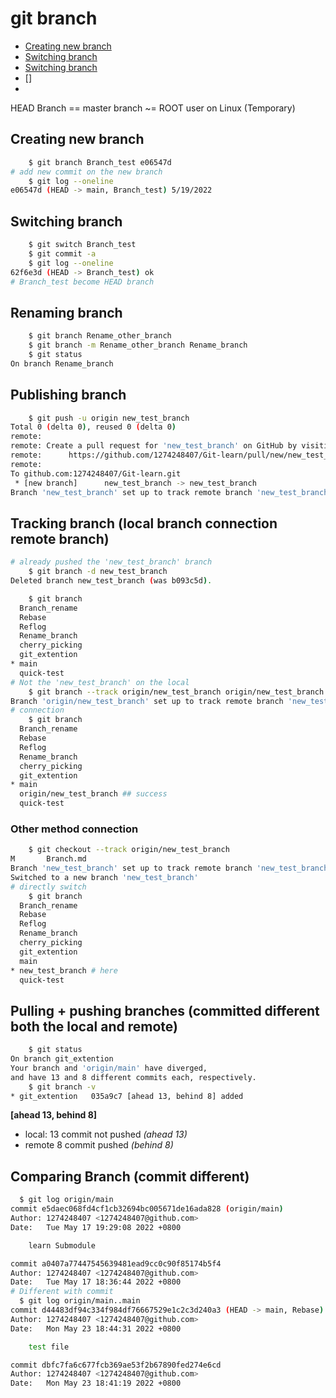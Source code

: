 # git branch

- [Creating new branch](#creating-new-branch)
- [Switching branch](#switching-branch)
- [Switching branch](#switching-branch)
- []
- 

HEAD Branch == master branch ~= ROOT user on Linux (Temporary)
## Creating new branch
```bash
    $ git branch Branch_test e06547d
# add new commit on the new branch
    $ git log --oneline 
e06547d (HEAD -> main, Branch_test) 5/19/2022
```
## Switching branch
```bash
    $ git switch Branch_test 
    $ git commit -a
    $ git log --oneline 
62f6e3d (HEAD -> Branch_test) ok
# Branch_test become HEAD branch
```
## Renaming branch
```bash
    $ git branch Rename_other_branch
    $ git branch -m Rename_other_branch Rename_branch
    $ git status 
On branch Rename_branch
```
## Publishing branch
```bash
    $ git push -u origin new_test_branch 
Total 0 (delta 0), reused 0 (delta 0)
remote: 
remote: Create a pull request for 'new_test_branch' on GitHub by visiting:
remote:      https://github.com/1274248407/Git-learn/pull/new/new_test_branch
remote:
To github.com:1274248407/Git-learn.git
 * [new branch]      new_test_branch -> new_test_branch
Branch 'new_test_branch' set up to track remote branch 'new_test_branch' from 'origin'.
```
## Tracking branch (local branch connection remote branch)
```bash
# already pushed the 'new_test_branch' branch
    $ git branch -d new_test_branch 
Deleted branch new_test_branch (was b093c5d).

    $ git branch 
  Branch_rename
  Rebase
  Reflog
  Rename_branch
  cherry_picking
  git_extention
* main
  quick-test
# Not the 'new_test_branch' on the local
    $ git branch --track origin/new_test_branch origin/new_test_branch 
Branch 'origin/new_test_branch' set up to track remote branch 'new_test_branch' from 'origin'.
# connection 
    $ git branch 
  Branch_rename
  Rebase
  Reflog
  Rename_branch
  cherry_picking
  git_extention
* main
  origin/new_test_branch ## success
  quick-test
```
### Other method connection
```bash
    $ git checkout --track origin/new_test_branch 
M       Branch.md
Branch 'new_test_branch' set up to track remote branch 'new_test_branch' from 'origin'.
Switched to a new branch 'new_test_branch'
# directly switch
    $ git branch 
  Branch_rename
  Rebase
  Reflog
  Rename_branch
  cherry_picking
  git_extention
  main
* new_test_branch # here
  quick-test
```
## Pulling + pushing branches (committed different both the local and remote)
```bash
    $ git status 
On branch git_extention
Your branch and 'origin/main' have diverged,
and have 13 and 8 different commits each, respectively.
    $ git branch -v
* git_extention   035a9c7 [ahead 13, behind 8] added
```
**[ahead 13, behind 8]**
  + local: 13 commit not pushed *(ahead 13)*
  + remote 8 commit pushed *(behind 8)*

## Comparing Branch (commit different)
```bash
  $ git log origin/main 
commit e5daec068fd4cf1cb32694bc005671de16ada828 (origin/main)
Author: 1274248407 <1274248407@github.com>
Date:   Tue May 17 19:29:08 2022 +0800

    learn Submodule

commit a0407a77447545639481ead9cc0c90f85174b5f4
Author: 1274248407 <1274248407@github.com>
Date:   Tue May 17 18:36:44 2022 +0800
# Different with commit
  $ git log origin/main..main 
commit d44483df94c334f984df76667529e1c2c3d240a3 (HEAD -> main, Rebase)
Author: 1274248407 <1274248407@github.com>
Date:   Mon May 23 18:44:31 2022 +0800

    test file

commit dbfc7fa6c677fcb369ae53f2b67890fed274e6cd
Author: 1274248407 <1274248407@github.com>
Date:   Mon May 23 18:41:19 2022 +0800
```

